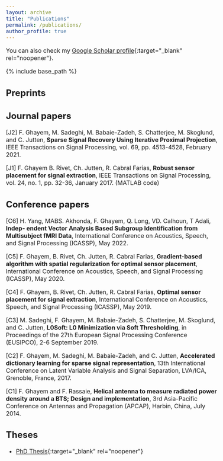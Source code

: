 ```yaml
---
layout: archive
title: "Publications"
permalink: /publications/
author_profile: true
---
```


<style type="text/css"> body{ font-size: 12pt; } </style>

  You can also check my [Google Scholar profile](https://scholar.google.com/citations?user=gSQ5xpcAAAAJ&hl=en){:target="_blank" rel="noopener"}.

{% include base_path %}


## Preprints

<!-- [P4] Z. Kang, M. Sadeghi, R. Horaud, J. Donley, A. Kumar, and X. Alameda-Pineda, **Expression-preserving face frontalization improves visually assisted speech processing**, April 2022.

[P3] Z. Kang, M. Sadeghi, and R. Horaud, **Face Frontalization Based on Robustly Fitting a Deformable Shape Model to 3D Landmarks**, October 2020.

[P2] M. Sadeghi, S. Guy, A. Raison, X. Alameda-Pineda, and R. Horaud, **Unsupervised Performance Analysis of 3D Face Alignment**, April 2020.

[P1] S. Chatterjee, A. M. Javid, M. Sadeghi, S. Kikuta, P. P. Mitra, M. Skoglund, **SSFN: Self Size-estimating Feed-forward Network and Low Complexity Design**, March 2020. -->

## Journal papers

[J2] F. Ghayem, M. Sadeghi, M. Babaie-Zadeh, S. Chatterjee, M. Skoglund, and C. Jutten, **Sparse Signal Recovery Using Iterative Proximal Projection**, IEEE Transactions on Signal Processing, vol. 69, pp. 4513-4528, February 2021.

[J1] F. Ghayem B. Rivet, Ch. Jutten, R. Cabral Farias, **Robust sensor placement for signal extraction**, IEEE Transactions on Signal Processing, vol. 24, no. 1, pp. 32-36, January 2017. (MATLAB code)


## Conference papers

[C6]  H. Yang, MABS. Akhonda, F. Ghayem, Q. Long, VD. Calhoun, T Adali, **Indep- endent Vector Analysis Based Subgroup Identification from Multisubject fMRI Data**, International Conference on Acoustics, Speech, and Signal Processing (ICASSP), May 2022.

[C5] F. Ghayem, B. Rivet, Ch. Jutten, R. Cabral Farias, **Gradient-based algorithm with spatial regularization for optimal sensor placement**, International Conference on Acoustics, Speech, and Signal Processing (ICASSP), May 2020.
 
[C4] F. Ghayem, B. Rivet, Ch. Jutten, R. Cabral Farias, **Optimal sensor placement for signal extraction**, International Conference on Acoustics, Speech, and Signal Processing (ICASSP), May 2019.

[C3] M. Sadeghi, F. Ghayem, M. Babaie-Zadeh, S. Chatterjee, M. Skoglund, and C. Jutten, **L0Soft: L0 Minimization via Soft Thresholding**, in Proceedings of the 27th European Signal Processing Conference (EUSIPCO), 2-6 September 2019.

[C2] F. Ghayem, M. Sadeghi, M. Babaie-Zadeh, and C. Jutten, **Accelerated dictionary learning for sparse signal representation**, 13th International Conference on Latent Variable Analysis and Signal Separation, LVA/ICA, Grenoble, France, 2017.

[C1] F. Ghayem  and F. Rassaie, **Helical antenna to measure radiated power density around a BTS; Design and implementation**, 3rd Asia-Pacific Conference on Antennas and Propagation (APCAP), Harbin, China, July 2014.

## Theses

* [PhD Thesis](https://ghayem.github.io/files/PhDThesis.pdf){:target="_blank" rel="noopener"} 
